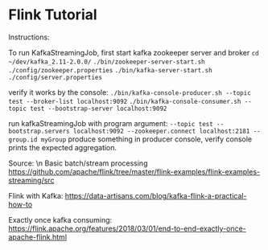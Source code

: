 # Flink Tutorial

Instructions:

To run KafkaStreamingJob,
first start kafka zookeeper server and broker
`cd ~/dev/kafka_2.11-2.0.0/`
`./bin/zookeeper-server-start.sh ./config/zookeeper.properties`
`./bin/kafka-server-start.sh ./config/server.properties`

verify it works by the console:
`./bin/kafka-console-producer.sh --topic test --broker-list localhost:9092`
`./bin/kafka-console-consumer.sh --topic test --bootstrap-server localhost:9092`

run kafkaStreamingJob with program argument:
`--topic test --bootstrap.servers localhost:9092 --zookeeper.connect localhost:2181 --group.id myGroup`
produce something in producer console, verify console prints the expected aggregation.







Source: \n
Basic batch/stream processing
https://github.com/apache/flink/tree/master/flink-examples/flink-examples-streaming/src

Flink with Kafka:
https://data-artisans.com/blog/kafka-flink-a-practical-how-to

Exactly once kafka consuming:
https://flink.apache.org/features/2018/03/01/end-to-end-exactly-once-apache-flink.html


